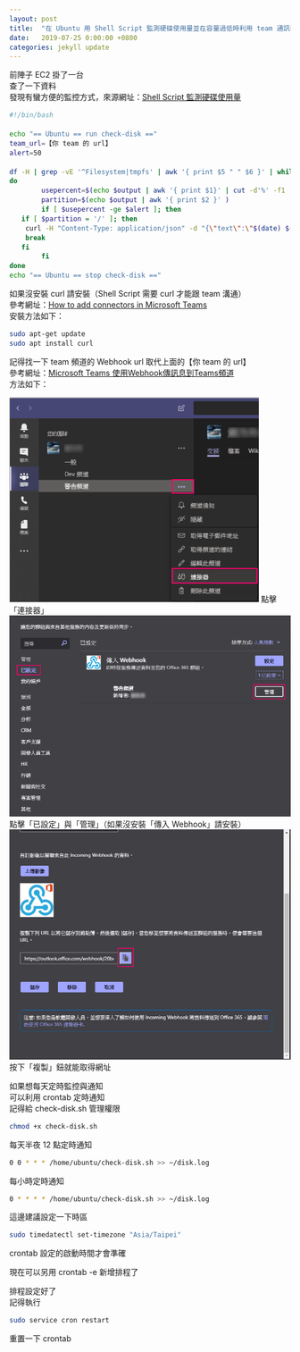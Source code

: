 ```yaml
---
layout: post
title:  "在 Ubuntu 用 Shell Script 監測硬碟使用量並在容量過低時利用 team 通訊軟體通知"
date:   2019-07-25 0:00:00 +0800
categories: jekyll update
---
```


前陣子 EC2 掛了一台  
查了一下資料  
發現有蠻方便的監控方式，來源網址：[Shell Script 監測硬碟使用量](https://www.opencli.com/linux/shell-script-check-harddisk-usage)  

```bash
#!/bin/bash
 
echo "== Ubuntu == run check-disk =="
team_url=【你 team 的 url】
alert=50
 
df -H | grep -vE '^Filesystem|tmpfs' | awk '{ print $5 " " $6 }' | while read output;
do
        usepercent=$(echo $output | awk '{ print $1}' | cut -d'%' -f1  )
        partition=$(echo $output | awk '{ print $2 }' )
        if [ $usepercent -ge $alert ]; then
   if [ $partition = '/' ]; then
    curl -H "Content-Type: application/json" -d "{\"text\":\"$(date) $(hostname) Disk Space Alert= $partition($usepercent%) \"}" $team_url
    break
   fi
        fi
done
echo "== Ubuntu == stop check-disk =="
```

如果沒安裝 curl 請安裝（Shell Script 需要 curl 才能跟 team 溝通）  
參考網址：[How to add connectors in Microsoft Teams](https://docs.microsoft.com/zh-tw/microsoftteams/platform/concepts/connectors/connectors-using)  
安裝方法如下：  
 
```bash
sudo apt-get update
sudo apt install curl
```

記得找一下 team 頻道的 Webhook url 取代上面的【你 team 的 url】  
參考網址：[Microsoft Teams 使用Webhook傳訊息到Teams頻道](https://dotblogs.com.tw/lapland/2017/04/13/145208)  
方法如下：  

![Alt text](/image/github.io/team00.png)
點擊「連接器」  
![Alt text](/image/github.io/team01.png)
點擊「已設定」與「管理」（如果沒安裝「傳入 Webhook」請安裝）  
![Alt text](/image/github.io/team02.png)
按下「複製」鈕就能取得網址  

如果想每天定時監控與通知  
可以利用 crontab 定時通知  
記得給 check-disk.sh 管理權限  

```bash
chmod +x check-disk.sh
```
每天半夜 12 點定時通知  
```bash
0 0 * * * /home/ubuntu/check-disk.sh >> ~/disk.log
```

每小時定時通知  
```bash
0 * * * * /home/ubuntu/check-disk.sh >> ~/disk.log
```
這邊建議設定一下時區  
```bash
sudo timedatectl set-timezone "Asia/Taipei"
```
crontab 設定的啟動時間才會準確  

現在可以另用 crontab -e 新增排程了  

排程設定好了  
記得執行  
```bash
sudo service cron restart
```
重置一下 crontab  